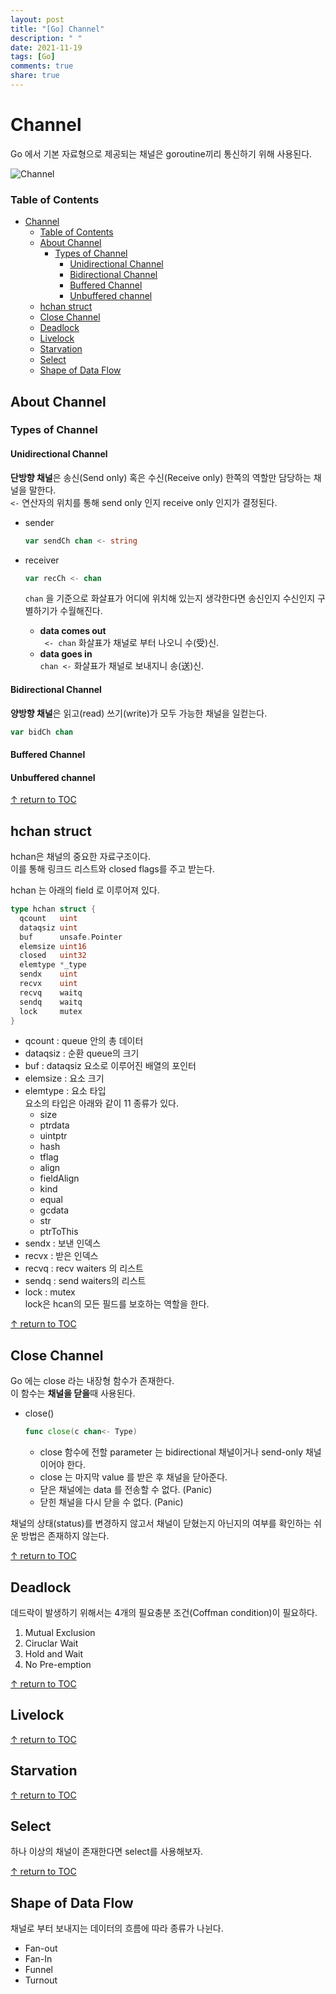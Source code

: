 ```yaml
---
layout: post
title: "[Go] Channel"
description: " "
date: 2021-11-19
tags: [Go]
comments: true
share: true
---
```


# Channel
Go 에서 기본 자료형으로 제공되는 채널은 goroutine끼리 통신하기 위해 사용된다.

![Channel](https://user-images.githubusercontent.com/48475824/87861805-ab98b800-c984-11ea-9f19-80ea3fe7dc80.png)

### Table of Contents
- [Channel](#channel)
    - [Table of Contents](#table-of-contents)
  - [About Channel](#about-channel)
    - [Types of Channel](#types-of-channel)
      - [Unidirectional Channel](#unidirectional-channel)
      - [Bidirectional Channel](#bidirectional-channel)
      - [Buffered Channel](#buffered-channel)
      - [Unbuffered channel](#unbuffered-channel)
  - [hchan struct](#hchan-struct)
  - [Close Channel](#close-channel)
  - [Deadlock](#deadlock)
  - [Livelock](#livelock)
  - [Starvation](#starvation)
  - [Select](#select)
  - [Shape of Data Flow](#shape-of-data-flow)


## About Channel
### Types of Channel
#### Unidirectional Channel
**단방향 채널**은 송신(Send only) 혹은 수신(Receive only) 한쪽의 역할만 담당하는 채널을 말한다.  
```<-``` 연산자의 위치를 통해 send only 인지 receive only 인지가 결정된다.  
* sender  
  ```go
  var sendCh chan <- string
  ```
* receiver
  ```go
  var recCh <- chan
  ```

  ```chan``` 을 기준으로 화살표가 어디에 위치해 있는지 생각한다면 송신인지 수신인지 구별하기가 수월해진다.  
  * **data comes out**  
    ``` <- chan``` 화살표가 채널로 부터 나오니 수(受)신.
  * **data goes in**  
    ```chan <-``` 화살표가 채널로 보내지니 송(送)신.

#### Bidirectional Channel
**양방향 채널**은 읽고(read) 쓰기(write)가 모두 가능한 채널을 일컫는다.
```go
var bidCh chan
```

#### Buffered Channel
#### Unbuffered channel


[↑ return to TOC](#table-of-contents)


## hchan struct
hchan은 채널의 중요한 자료구조이다.   
이를 통해 링크드 리스트와 closed flags를 주고 받는다.  

hchan 는 아래의 field 로 이루어져 있다.  

```go
type hchan struct {
  qcount   uint          
  dataqsiz uint           
  buf      unsafe.Pointer 
  elemsize uint16
  closed   uint32
  elemtype *_type 
  sendx    uint   
  recvx    uint   
  recvq    waitq 
  sendq    waitq 
  lock     mutex
}
```
* qcount : queue 안의 총 데이터
* dataqsiz : 순환 queue의 크기
* buf : dataqsiz 요소로 이루어진 배열의 포인터
* elemsize : 요소 크기
* elemtype : 요소 타입  
  요소의 타입은 아래와 같이 11 종류가 있다.
  * size
  * ptrdata
  * uintptr
  *	hash 
  * tflag
  *	align
  *	fieldAlign
  *	kind
  * equal
  * gcdata 
  * str	
  * ptrToThis 
* sendx : 보낸 인덱스
* recvx : 받은 인덱스
* recvq : recv waiters 의 리스트
* sendq : send waiters의 리스트
* lock : mutex  
  lock은 hcan의 모든 필드를 보호하는 역할을 한다.

[↑ return to TOC](#table-of-contents)


## Close Channel
Go 에는 close 라는 내장형 함수가 존재한다.  
이 함수는 **채널을 닫을**때 사용된다.  
* close()
  ``` go
  func close(c chan<- Type)
  ```
  * close 함수에 전할 parameter 는 bidirectional 채널이거나 send-only 채널이어야 한다.  
  * close 는 마지막 value 를 받은 후 채널을 닫아준다.
  * 닫은 채널에는 data 를 전송할 수 없다. (Panic)
  * 닫힌 채널을 다시 닫을 수 없다. (Panic)

채널의 상태(status)를 변경하지 않고서 채널이 닫혔는지 아닌지의 여부를 확인하는 쉬운 방법은 존재하지 않는다.  


[↑ return to TOC](#table-of-contents)


## Deadlock
데드락이 발생하기 위해서는 4개의 필요충분 조건(Coffman condition)이 필요하다.
1. Mutual Exclusion
1. Ciruclar Wait
1. Hold and Wait
1. No Pre-emption

[↑ return to TOC](#table-of-contents)

## Livelock
[↑ return to TOC](#table-of-contents)


## Starvation
[↑ return to TOC](#table-of-contents)


## Select
하나 이상의 채널이 존재한다면 select를 사용해보자.

[↑ return to TOC](#table-of-contents)



## Shape of Data Flow
채널로 부터 보내지는 데이터의 흐름에 따라 종류가 나뉜다.  
* Fan-out
* Fan-In
* Funnel
* Turnout
